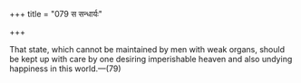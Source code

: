 +++
title = "079 स सन्धार्यः"

+++

That state, which cannot be maintained by men with weak organs, should be kept up with care by one desiring imperishable heaven and also undying happiness in this world.—(79)